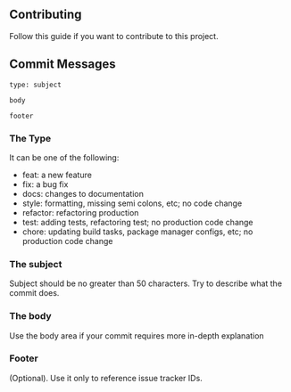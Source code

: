 ## Contributing
Follow this guide if you want to contribute to this project.

## Commit Messages
```
type: subject

body

footer
```

### The Type
It can be one of the following:

* feat: a new feature
* fix: a bug fix
* docs: changes to documentation
* style: formatting, missing semi colons, etc; no code change
* refactor: refactoring production
* test: adding tests, refactoring test; no production code change
* chore: updating build tasks, package manager configs, etc; no production code change

### The subject
Subject should be no greater than 50 characters. Try to describe what the commit does.

### The body
Use the body area if your commit requires more in-depth explanation

### Footer
(Optional). Use it only to reference issue tracker IDs.